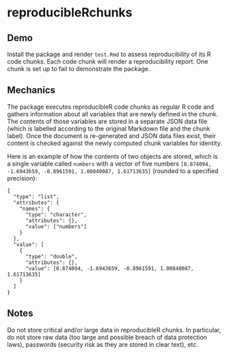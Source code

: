 # reproducibleRchunks


## Demo

Install the package and render `test.Rmd` to assess reproducibility of its R code chunks. Each code chunk will render a reproducibility report. One chunk is set up to fail to demonstrate the package.

## Mechanics

The package executes reproducibleR code chunks as regular R code and gathers information about all variables that are newly defined in the chunk. The contents of those variables are stored in a separate JSON data file (which is labelled according to the original Markdown file and the chunk label). Once the document is re-generated and JSON data files exist, their content is checked against the newly computed chunk variables for identity.

Here is an example of how the contents of two objects are stored, which is a single variable called `numbers` with a vector of five numbers `[0.874094, -1.6943659, -0.8961591, 1.00840087, 1.61713635]` (rounded to a specified precision):

```{json}
{
  "type": "list",
  "attributes": {
    "names": {
      "type": "character",
      "attributes": {},
      "value": ["numbers"]
    }
  },
  "value": [
    {
      "type": "double",
      "attributes": {},
      "value": [0.874094, -1.6943659, -0.8961591, 1.00840087, 1.61713635]
    }
  ]
}
```
## Notes

Do not store critical and/or large data in reproducibleR chunks. In particular, do not store raw data (too large and possible breach of data protection laws), passwords (security risk as they are stored in clear text), etc.
